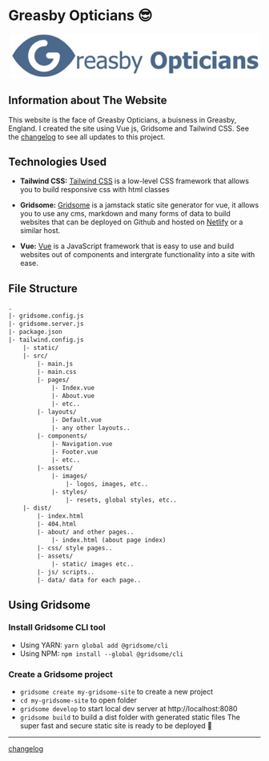 # Greasby Opticians 😎

<p align="center">
  <img width="500" src="src/assets/images/GO-logo.jpg" alt="Greasby Opticians Logo">
</p>

## Information about The Website

This website is the face of Greasby Opticians, a buisness in Greasby, England.  I created the site using Vue js, Gridsome and Tailwind CSS.
See the [changelog](CHANGELOG.md) to see all updates to this project.

## Technologies Used

* **Tailwind CSS:**
    [Tailwind CSS](https://tailwindcss.com) is a low-level CSS framework that allows you to build responsive css with html classes

* **Gridsome:**
    [Gridsome](https://gridsome.org) is a jamstack static site generator for vue, it allows you to use any cms, markdown and many forms of data to build websites that can be deployed on Github and hosted on [Netlify](https://www.netlify.com) or a similar host.

* **Vue:**
    [Vue](https://vuejs.org) is a JavaScript framework that is easy to use and build websites out of components and intergrate functionality into a site with ease.

## File Structure

```
.
|- gridsome.config.js
|- gridsome.server.js
|- package.json
|- tailwind.config.js
    |- static/
    |- src/
        |- main.js
        |- main.css
        |- pages/
            |- Index.vue
            |- About.vue
            |- etc..
        |- layouts/
            |- Default.vue
            |- any other layouts..
        |- components/
            |- Navigation.vue
            |- Footer.vue
            |- etc..
        |- assets/
            |- images/
                |- logos, images, etc..
            |- styles/
                |- resets, global styles, etc..
    |- dist/
        |- index.html
        |- 404.html
        |- about/ and other pages..
            |- index.html (about page index)
        |- css/ style pages..
        |- assets/
            |- static/ images etc..
        |- js/ scripts..
        |- data/ data for each page..
```

## Using Gridsome

### Install Gridsome CLI tool

* Using YARN: `yarn global add @gridsome/cli`
* Using NPM: `npm install --global @gridsome/cli`

### Create a Gridsome project
* `gridsome create my-gridsome-site` to create a new project
* `cd my-gridsome-site` to open folder
* `gridsome develop` to start local dev server at http://localhost:8080
* `gridsome build` to build a dist folder with generated static files
The super fast and secure static site is ready to be deployed 🙌

----------
[changelog](CHANGELOG.md)
